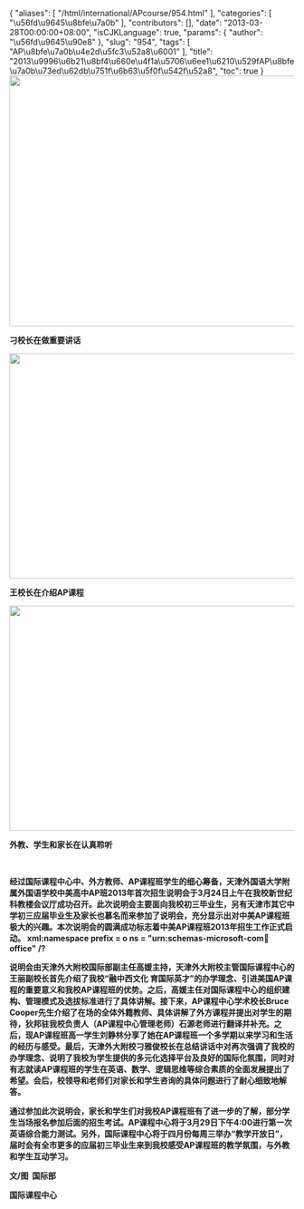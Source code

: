 {
    "aliases": [
        "/html/international/APcourse/954.html"
    ],
    "categories": [
        "\u56fd\u9645\u8bfe\u7a0b"
    ],
    "contributors": [],
    "date": "2013-03-28T00:00:00+08:00",
    "isCJKLanguage": true,
    "params": {
        "author": "\u56fd\u9645\u90e8"
    },
    "slug": "954",
    "tags": [
        "AP\u8bfe\u7a0b\u4e2d\u5fc3\u52a8\u6001"
    ],
    "title": "2013\u9996\u6b21\u8bf4\u660e\u4f1a\u5706\u6ee1\u6210\u529fAP\u8bfe\u7a0b\u73ed\u62db\u751f\u6b63\u5f0f\u542f\u52a8",
    "toc": true
}
**<img
    src="https://cdn.tfls.online/mirror/full/239fb5ae17c4e1188e4631b81b72ec059d563823.jpg"
    style="display:block;margin-left:auto;margin-right:auto;"
    decoding="async"
    fetchpriority="auto"
    loading="lazy"
    height="442"
    width="600"
/>**

**刁校长在做重要讲话**

**<img
    src="https://cdn.tfls.online/mirror/full/c77181ca639166b2b8f67d2844b6fa742737d168.jpg"
    style="display:block;margin-left:auto;margin-right:auto;"
    decoding="async"
    fetchpriority="auto"
    loading="lazy"
    height="397"
    width="600"
/>**

**王校长在介绍AP课程**

**<img
    src="https://cdn.tfls.online/mirror/full/477c8c39fae76267b7f2ba4ef5a9eeb22fdaecb7.jpg"
    style="display:block;margin-left:auto;margin-right:auto;"
    decoding="async"
    fetchpriority="auto"
    loading="lazy"
    height="397"
    width="600"
/>**

**外教、学生和家长在认真聆听**

 

**经过国际课程中心中、外方教师、AP课程班学生的细心筹备，天津外国语大学附属外国语学校中美高中AP班2013年首次招生说明会于3月24日上午在我校新世纪科教楼会议厅成功召开。此次说明会主要面向我校初三毕业生，另有天津市其它中学初三应届毕业生及家长也慕名而来参加了说明会，充分显示出对中美AP课程班极大的兴趣。本次说明会的圆满成功标志着中美AP课程班2013年招生工作正式启动。 xml:namespace prefix = o ns = "urn:schemas-microsoft-com:office:office" /?**

**说明会由天津外大附校国际部副主任高媛主持，天津外大附校主管国际课程中心的王丽副校长首先介绍了我校“融中西文化 育国际英才”的办学理念、引进美国AP课程的重要意义和我校AP课程班的优势。之后，高媛主任对国际课程中心的组织建构、管理模式及选拔标准进行了具体讲解。接下来，AP课程中心学术校长Bruce Cooper先生介绍了在场的全体外籍教师、具体讲解了外方课程并提出对学生的期待，狄邦驻我校负责人（AP课程中心管理老师）石源老师进行翻译并补充。之后，现AP课程班高一学生刘静林分享了她在AP课程班一个多学期以来学习和生活的经历与感受。最后，天津外大附校刁雅俊校长在总结讲话中对再次强调了我校的办学理念、说明了我校为学生提供的多元化选择平台及良好的国际化氛围，同时对有志就读AP课程班的学生在英语、数学、逻辑思维等综合素质的全面发展提出了希望。会后，校领导和老师们对家长和学生咨询的具体问题进行了耐心细致地解答。**

**通过参加此次说明会，家长和学生们对我校AP课程班有了进一步的了解，部分学生当场报名参加后面的招生考试。AP课程中心将于3月29日下午4:00进行第一次英语综合能力测试。另外，国际课程中心将于四月份每周三举办“教学开放日”，届时会有全市更多的应届初三毕业生来到我校感受AP课程班的教学氛围，与外教和学生互动学习。**

**文/图  国际部** 

**国际课程中心**

